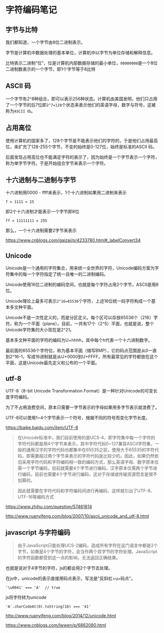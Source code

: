 # 字符编码笔记

## 字节与比特

我们都知道，一个字节由8位二进制表示。

字节是计算机中数据处理的基本单位，计算机中以字节为单位存储和解释信息。

比特表示二进制“位”，位是计算机内部数据存储的最小单位，`00000000`是一个8位二进制数表示的一个字节，即1个字节等于8比特

## ASCII 码
一个字节有2^8种组合，即可以表示256种状态。计算机由美国发明，他们只占用了一个字节的后7位即`2^7=128`个状态来表示他们的英语字母，数字与符号，这被称为`ASCII 码`。

## 占用高位
使用计算机的国家多了，128个字节是不能表示他们的字符的，于是他们占用最高位，来扩充了128-255个字节，不变的始终是0-127位，始终是标准的ASCII 码。

后面发现占用高位也不能满足字符的表示了，因为始终是一个字节表示一个字符，称为单字节字符。于是开始组合字节来表示一个字符。

## 十六进制与二进制与字节
十六进制用0000 - ffff来表示，1个十六进制如果用二进制来表示
```
f = 1111 = 15
```
即2个十六进制才能表示一个字节即8位
```
ff = 11111111 = 255
```

那么，一个十六进制需要2字节来表示

https://www.cnblogs.com/gaizai/p/4233780.html#_labelConvert34

## Unicode
Unicode是一个通用的字符集合，用来统一全世界的字符，Unicode编码方案为字符集中的每一个字符指定了统一且唯一的二进制编码。

Unicode使用16位二进制的编码空间，也就是每个字符占用2个字节，ASCII是用8位。

Unicode理论上最多可表示`2^16=65536`个字符，上述16位统一码字符构成一个基本多文种平面。

Unicode不是一次性定义的，而是分区定义。每个区可以存放65536个（216）字符，称为一个平面（plane）。目前，一共有17个（2^5）平面，也就是说，整个Unicode字符集的大小现在是2^21。

基本多文种平面的字符的编码为U+hhhh，其中每个h代表一个十六进制数字。

最前面的65536个字符位，称为基本平面（缩写BMP），它的码点范围是从0一直到2^16-1，写成16进制就是从U+0000到U+FFFF。所有最常见的字符都放在这个平面，这是Unicode最先定义和公布的一个平面。

## utf-8

UTF-8（8-bit Unicode Transformation Format）是一种针对Unicode的可变长度字符编码。

为了不占用浪费空间，原本只需要一字节表示的字母如果用多字节表示就浪费了。

UTF-8可以使用1~4个字节表示一个符号，根据不同的符号而变化字节长度。

https://baike.baidu.com/item/UTF-8

> 在Unicode标准中，我们目前使用的是UCS-4，即字符集中每一个字符的字符代码都是用4个字节来表示，其中字符代码0~127兼容ASCII字符集，一般的通用汉字的字符代码也都集中在65535之前，使用大于65535的字符代码，即需要超过两个字节来表示的字符代码是比较少的。因此，如果仍然依旧采用字符代码和字符编码相一致的编码方式，那么英语字母、数字原本仅需一个字节编码，目前就需要4个字节进行编码，汉字原本仅需两个字节进行编码，目前也需要4个字节进行编码，这对于存储或传输资源而言是很不划算的。

> 因此就需要在字符代码和字符编码间进行再编码，这样就引出了UTF-8、UTF-16等编码方式

https://www.zhihu.com/question/57461614

http://www.ruanyifeng.com/blog/2007/10/ascii_unicode_and_utf-8.html

## javascript 与字符编码
> 由于JavaScript只能处理UCS-2编码，造成所有字符在这门语言中都是2个字节，如果是4个字节的字符，会当作两个双字节的字符处理。JavaScript的字符函数都受到这一点的影响，无法返回正确结果。

也就是说对于4字节的字符，js的都会用2个字节去处理。

在js中，unicode的表示直接用码点表示，写法是"反斜杠+u+码点"。
```
'\u0041' === 'A'  // true
```

js将字符转为unicode
```
'A'.charCodeAt(0).toString(16) === '41'
```

http://www.ruanyifeng.com/blog/2014/12/unicode.html

https://www.cnblogs.com/lwwen/p/6862080.html